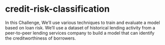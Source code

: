 # credit-risk-classification
In this Challenge, We’ll use various techniques to train and evaluate a model based on loan risk. We’ll use a dataset of historical lending activity from a peer-to-peer lending services company to build a model that can identify the creditworthiness of borrowers.
